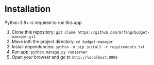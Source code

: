 # Installation

Python 3.8+ is required to run this app

1. Clone this repository: `git clone https://github.com/mrfang/budget-manager.git`
2. Move inth the project directory: `cd budget-manager`
3. Install dependencies: `python -m pip install -r requirements.txt`
4. Run app: `python manage.py runserver`
5. Open your browser and go to `http://localhost:8000`
